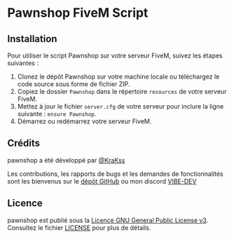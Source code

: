 # Pawnshop FiveM Script

## Installation

Pour utiliser le script Pawnshop sur votre serveur FiveM, suivez les étapes suivantes :

1. Clonez le dépôt Pawnshop sur votre machine locale ou téléchargez le code source sous forme de fichier ZIP.
2. Copiez le dossier `Pawnshop` dans le répertoire `resources` de votre serveur FiveM.
3. Mettez à jour le fichier `server.cfg` de votre serveur pour inclure la ligne suivante : `ensure Pawnshop`.
4. Démarrez ou redémarrez votre serveur FiveM.

## Crédits

pawnshop a été développé par [@KraKss](https://discordapp.com/users/306495316943962113)

Les contributions, les rapports de bugs et les demandes de fonctionnalités sont les bienvenus sur le [dépôt GitHub](https://github.com/VotreNom/Pawnshop) ou mon discord [VIBE-DEV](https://discord.gg/nF9aHrSJh6)

## Licence

pawnshop est publié sous la [Licence GNU General Public License v3](https://www.gnu.org/licenses/gpl-3.0.en.html). Consultez le fichier [LICENSE](LICENSE) pour plus de détails.
